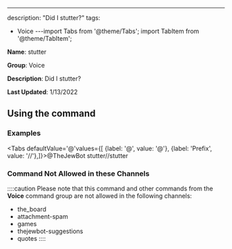 ---
description: "Did I stutter?"
tags:
  - Voice
---import Tabs from '@theme/Tabs';
import TabItem from '@theme/TabItem';

**Name**: stutter

**Group**: Voice

**Description**: Did I stutter?

**Last Updated**: 1/13/2022

## Using the command

### Examples
<Tabs defaultValue='@'values={[ {label: '@', value: '@'}, {label: 'Prefix', value: '//'},]}><TabItem value='@'>@TheJewBot stutter</TabItem><TabItem value='//'>//stutter</TabItem></Tabs>

### Command Not Allowed in these Channels
::::caution Please note that this command and other commands from the **Voice** command group are not allowed in the following channels:
- the_board
- attachment-spam
- games
- thejewbot-suggestions
- quotes
::::